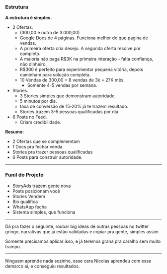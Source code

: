 ### Estrutura 

**A estrutura é simples.** 
- 2 Ofertas.
	- (300,00 e outra de 3.000,00) 
	- Google Docs de 4 páginas. Funciona melhor do que pagina de vendas. 
	- A primeira oferta cria desejo. A segunda oferta resolve por completo.
	- A maioria não paga R$3K na primeira interação - falta confiança, não dinheiro.
	- R$300 é perfeito para experimentar pequena vitória, depois caminham para solução completa.
	- 10 Vendas de 300,00 + 8 vendas de 3k = 27K mês.
		- Somente 4-5 vendas por semana.
- Stories.
	- 3 Stories simples que demonstram autoridade.
	- 5 minutos por dia.
	-  taxa de conversão de 15-20% já te trazem resultado.
	-  Stories  trazem 3-5 pessoas qualificadas por dia
- 6 Posts no Feed.
	- Criam credibilidade.

**Resumo:**
- 2 Ofertas que se complementam
- 1 Docs pra fechar venda
- Stories pra trazer pessoas qualificadas
- 6 Posts para construir autoridade.

----
### Funil do Projeto 

- StoryAds trazem gente nova
- Posts posicionam você
- Stories Vendem 
- Bio qualifica 
- WhatsApp fecha
- Sistema simples, que funciona

----

Dá pra fazer o seguinte, roubar big ideas de outras pessoas no twitter gringo, narrativas que já estão validadas e copiar pra gente, simples assim. 

Somente precisamos aplicar isso, e já teremos grana pra caralho sem muito trampo. 

----

Ninguem aprende nada sozinho, esse cara Nicolas aprendeu com esse demarco ai, e conseguiu resultados.




